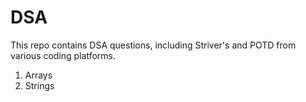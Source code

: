# DSA
This repo contains DSA questions, including Striver's and POTD from various coding platforms.
1. Arrays
2. Strings
